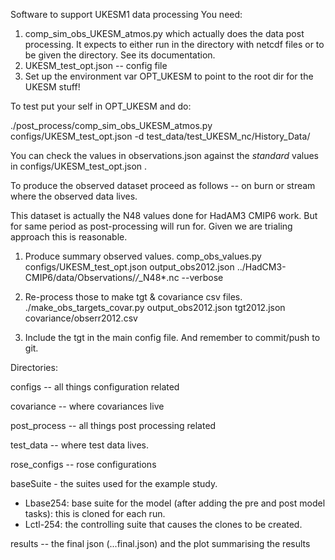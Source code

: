 Software to support UKESM1 data processing
You need:
1) comp_sim_obs_UKESM_atmos.py which actually does the data post processing. 
   It expects to either run in the directory with netcdf files or 
   to be given the directory. See its documentation. 
2) UKESM_test_opt.json -- config file
3) Set up the environment var OPT_UKESM to point to the root dir for the UKESM stuff!

To test put your self in OPT_UKESM and do:

./post_process/comp_sim_obs_UKESM_atmos.py configs/UKESM_test_opt.json -d test_data/test_UKESM_nc/History_Data/

You can check the values in observations.json against the *standard* values in configs/UKESM_test_opt.json .

To produce the observed dataset proceed as follows -- on burn or stream  where
the observed data lives. 

 This dataset is actually the N48 values done for HadAM3 CMIP6
work. But for same period as post-processing will run for. Given we
are trialing approach this is reasonable.

1) Produce summary observed values. 
comp_obs_values.py configs/UKESM_test_opt.json output_obs2012.json  ../HadCM3-CMIP6/data/Observations/*/*_N48*.nc --verbose

2) Re-process those to make tgt & covariance csv files.
./make_obs_targets_covar.py output_obs2012.json tgt2012.json covariance/obserr2012.csv

3) Include the tgt in the main config file. 
And remember to commit/push to git.

Directories:

configs -- all things configuration related

covariance -- where covariances live

post_process -- all things post processing related

test_data -- where test data lives. 

rose_configs -- rose configurations

baseSuite - the suites used for the example study.
- Lbase254: base suite for the model (after adding the pre and post model tasks): this is cloned for each run.
- Lctl-254: the controlling suite that causes the clones to be created.

results  -- the final json (...final.json) and the plot summarising the results
